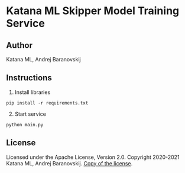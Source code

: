 # Katana ML Skipper Model Training Service

## Author

Katana ML, Andrej Baranovskij

## Instructions

1. Install libraries

```
pip install -r requirements.txt
```

2. Start service

```
python main.py
```

## License

Licensed under the Apache License, Version 2.0. Copyright 2020-2021 Katana ML, Andrej Baranovskij. [Copy of the license](https://github.com/katanaml/katana-pipeline/blob/master/LICENSE).
